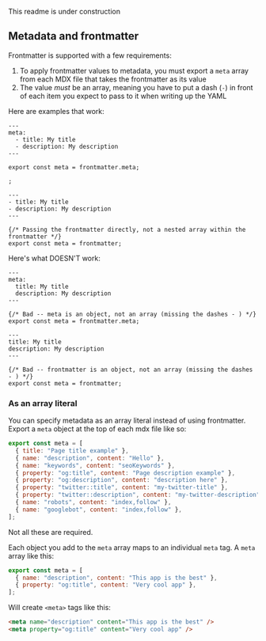 This readme is under construction

## Metadata and frontmatter

Frontmatter is supported with a few requirements:

1. To apply frontmatter values to metadata, you must export a `meta` array from each MDX file that takes the frontmatter as its value
1. The value _must_ be an array, meaning you have to put a dash (`-`) in front of each item you expect to pass to it when writing up the YAML

Here are examples that work:

```mdx
---
meta:
  - title: My title
  - description: My description
---

export const meta = frontmatter.meta;

;
```

```mdx
---
- title: My title
- description: My description
---

{/* Passing the frontmatter directly, not a nested array within the frontmatter */}
export const meta = frontmatter;
```

Here's what DOESN'T work:

```mdx
---
meta:
  title: My title
  description: My description
---

{/* Bad -- meta is an object, not an array (missing the dashes - ) */}
export const meta = frontmatter.meta;
```

```mdx
---
title: My title
description: My description
---

{/* Bad -- frontmatter is an object, not an array (missing the dashes - ) */}
export const meta = frontmatter;
```

### As an array literal

You can specify metadata as an array literal instead of using frontmatter. Export a `meta` object at the top of each mdx file like so:

```js
export const meta = [
  { title: "Page title example" },
  { name: "description", content: "Hello" },
  { name: "keywords", content: "seoKeywords" },
  { property: "og:title", content: "Page description example" },
  { property: "og:description", content: "description here" },
  { property: "twitter::title", content: "my-twitter-title" },
  { property: "twitter::description", content: "my-twitter-description" },
  { name: "robots", content: "index,follow" },
  { name: "googlebot", content: "index,follow" },
];
```

Not all these are required.

Each object you add to the `meta` array maps to an individual `meta` tag. A `meta` array like this:

```js
export const meta = [
  { name: "description", content: "This app is the best" },
  { property: "og:title", content: "Very cool app" },
];
```

Will create `<meta>` tags like this:

```html
<meta name="description" content="This app is the best" />
<meta property="og:title" content="Very cool app" />
```
